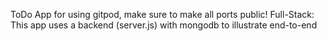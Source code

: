 ToDo App
for using gitpod, make sure to make all ports public!
Full-Stack: This app uses a backend (server.js) with mongodb to illustrate end-to-end
